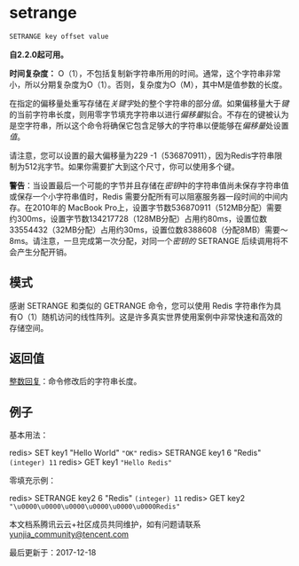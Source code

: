 # setrange

```javascript
SETRANGE key offset value
```

**自2.2.0起可用。**

**时间复杂度：** O（1），不包括复制新字符串所用的时间。通常，这个字符串非常小，所以分期复杂度为O（1）。否则，复杂度为O（M），其中M是值参数的长度。

在指定的偏移量处重写存储在*关键字*处的整个字符串的部分*值*。如果偏移量大于*键*的当前字符串长度，则用零字节填充字符串以进行*偏移量*拟合。不存在的键被认为是空字符串，所以这个命令将确保它包含足够大的字符串以便能够在*偏移量*处设置*值*。

请注意，您可以设置的最大偏移量为229 -1（536870911），因为Redis字符串限制为512兆字节。如果你需要扩大到这个尺寸，你可以使用多个键。

**警告**：当设置最后一个可能的字节并且存储在*密钥*中的字符串值尚未保存字符串值或保存一个小字符串值时，Redis 需要分配所有可以阻塞服务器一段时间的中间内存。在2010年的 MacBook Pro上，设置字节数536870911（512MB分配）需要约300ms，设置字节数134217728（128MB分配）占用约80ms，设置位数33554432（32MB分配）占用约30ms，设置位数8388608（分配8MB）需要〜8ms。请注意，一旦完成第一次分配，对同一个*密钥的* SETRANGE 后续调用将不会产生分配开销。

## 模式

感谢 SETRANGE 和类似的 GETRANGE 命令，您可以使用 Redis 字符串作为具有O（1）随机访问的线性阵列。这是许多真实世界使用案例中非常快速和高效的存储空间。

## 返回值

[整数回复](https://redis.io/topics/protocol#integer-reply)：命令修改后的字符串长度。

## 例子

基本用法：

redis> SET key1 "Hello World" `"OK"` redis> SETRANGE key1 6 "Redis" `(integer) 11` redis> GET key1 `"Hello Redis"`

零填充示例：

redis> SETRANGE key2 6 "Redis" `(integer) 11` redis> GET key2 `"\u0000\u0000\u0000\u0000\u0000\u0000Redis"`

本文档系腾讯云云+社区成员共同维护，如有问题请联系 yunjia_community@tencent.com

最后更新于：2017-12-18